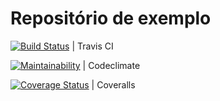 # Repositório de exemplo

[![Build Status](https://travis-ci.com/vascmig/tutorial_rails.svg?branch=master)](https://travis-ci.com/vascmig/tutorial_rails) | Travis CI

[![Maintainability](https://api.codeclimate.com/v1/badges/7d542bd94f1bd3c9e9ee/maintainability)](https://codeclimate.com/github/vascmig/tutorial_rails/maintainability) | Codeclimate

[![Coverage Status](https://coveralls.io/repos/github/vascmig/tutorial_rails/badge.svg?branch=master)](https://coveralls.io/github/vascmig/tutorial_rails?branch=master) | Coveralls